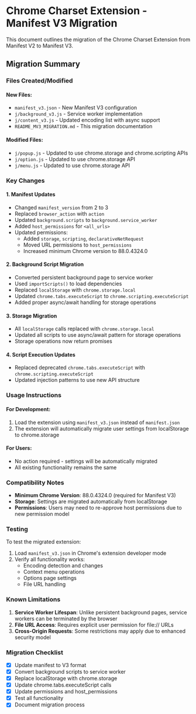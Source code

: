 # Chrome Charset Extension - Manifest V3 Migration

This document outlines the migration of the Chrome Charset Extension from Manifest V2 to Manifest V3.

## Migration Summary

### Files Created/Modified

#### New Files:
- `manifest_v3.json` - New Manifest V3 configuration
- `j/background_v3.js` - Service worker implementation  
- `j/content_v3.js` - Updated encoding list with async support
- `README_MV3_MIGRATION.md` - This migration documentation

#### Modified Files:
- `j/popup.js` - Updated to use chrome.storage and chrome.scripting APIs
- `j/option.js` - Updated to use chrome.storage API
- `j/menu.js` - Updated to use chrome.storage API

### Key Changes

#### 1. Manifest Updates
- Changed `manifest_version` from 2 to 3
- Replaced `browser_action` with `action`
- Updated `background.scripts` to `background.service_worker`
- Added `host_permissions` for `<all_urls>`
- Updated permissions:
  - Added `storage`, `scripting`, `declarativeNetRequest`
  - Moved URL permissions to `host_permissions`
  - Increased minimum Chrome version to 88.0.4324.0

#### 2. Background Script Migration
- Converted persistent background page to service worker
- Used `importScripts()` to load dependencies
- Replaced `localStorage` with `chrome.storage.local`
- Updated `chrome.tabs.executeScript` to `chrome.scripting.executeScript`
- Added proper async/await handling for storage operations

#### 3. Storage Migration
- All `localStorage` calls replaced with `chrome.storage.local`
- Updated all scripts to use async/await pattern for storage operations
- Storage operations now return promises

#### 4. Script Execution Updates
- Replaced deprecated `chrome.tabs.executeScript` with `chrome.scripting.executeScript`
- Updated injection patterns to use new API structure

### Usage Instructions

#### For Development:
1. Load the extension using `manifest_v3.json` instead of `manifest.json`
2. The extension will automatically migrate user settings from localStorage to chrome.storage

#### For Users:
- No action required - settings will be automatically migrated
- All existing functionality remains the same

### Compatibility Notes

- **Minimum Chrome Version**: 88.0.4324.0 (required for Manifest V3)
- **Storage**: Settings are migrated automatically from localStorage
- **Permissions**: Users may need to re-approve host permissions due to new permission model

### Testing

To test the migrated extension:
1. Load `manifest_v3.json` in Chrome's extension developer mode
2. Verify all functionality works:
   - Encoding detection and changes
   - Context menu operations
   - Options page settings
   - File URL handling

### Known Limitations

1. **Service Worker Lifespan**: Unlike persistent background pages, service workers can be terminated by the browser
2. **File URL Access**: Requires explicit user permission for file:// URLs
3. **Cross-Origin Requests**: Some restrictions may apply due to enhanced security model

### Migration Checklist

- [x] Update manifest to V3 format
- [x] Convert background scripts to service worker
- [x] Replace localStorage with chrome.storage
- [x] Update chrome.tabs.executeScript calls
- [x] Update permissions and host_permissions
- [x] Test all functionality
- [x] Document migration process